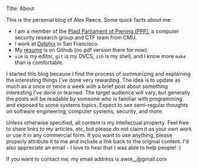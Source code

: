 Title: About

This is the personal blog of Alex Reece.  Some quick facts about me:

-   I am a member of the [Plaid Parliament of Pwning (PPP)](http://pwning.net),
    a computer security research group and CTF team from CMU. 
-   I work at [Delphix](http://www.delphix.com/) in San Francisco.
-   My [resume](https://github.com/awreece/resume) is on Github (no pdf version
    there for now).
-   `vim` is my editor, `git` is my DVCS, `zsh` is my shell, and I know more `make` than is
    comfortable.

I started this blog because I find the process of summarizing and explaining
the interesting things I've done very rewarding. The idea is to update as much as
a once or twice a week with a brief post about something interesting I've done
or learned. The target audience will vary, but generally the posts will be
readable by someone who is familiar with programming and exposed to some
systems topics.
Expect to see semi-regular thoughts on software engineering, computer systems, 
security, and more.

Unless otherwise specified, all content is my intellectual property. Feel free to share links to my articles, etc, but please do not claim it as your own work or use it in any commercial form. If you want to use anything, please properly attribute it to me and include a link back to the original content. I'd also appreciate an email - I love to hear that I was able to help people! :)

If you want to contact me, my email address is awre<a href="http://www.google.com/recaptcha/mailhide/d?k=01U7tYw_J5_VO8Fey3IR-muQ==&amp;c=90p4dbfA1bNd15zEsvIiYQ0feCM8U9M8DZzpPcP6dc0=" onclick="window.open('http://www.google.com/recaptcha/mailhide/d?k\07501U7tYw_J5_VO8Fey3IR-muQ\75\75\46c\7590p4dbfA1bNd15zEsvIiYQ0feCM8U9M8DZzpPcP6dc0\075', '', 'toolbar=0,scrollbars=0,location=0,statusbar=0,menubar=0,resizable=0,width=500,height=300'); return false;" title="Reveal this e-mail address">...</a>@gmail.com
